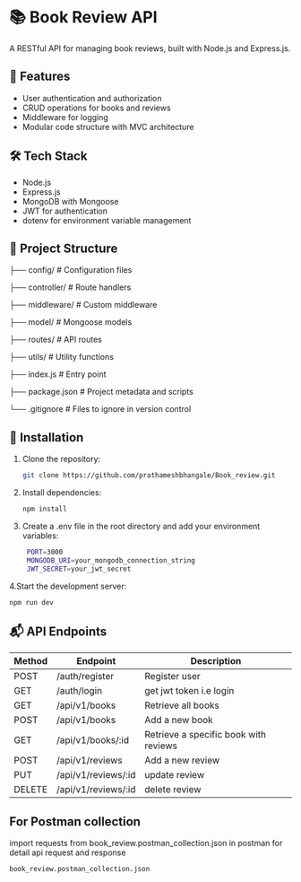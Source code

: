 # 📚 Book Review API

A RESTful API for managing book reviews, built with Node.js and Express.js.

## 🚀 Features

- User authentication and authorization
- CRUD operations for books and reviews
- Middleware for logging
- Modular code structure with MVC architecture

## 🛠️ Tech Stack

- Node.js
- Express.js
- MongoDB with Mongoose
- JWT for authentication
- dotenv for environment variable management

## 📁 Project Structure
├── config/ # Configuration files

├── controller/ # Route handlers

├── middleware/ # Custom middleware

├── model/ # Mongoose models

├── routes/ # API routes

├── utils/ # Utility functions

├── index.js # Entry point

├── package.json # Project metadata and scripts

└── .gitignore # Files to ignore in version control


## 🔧 Installation

1. Clone the repository:
   ```bash
   git clone https://github.com/prathameshbhangale/Book_review.git
   ```
2. Install dependencies:
   ```bash
   npm install
   ```
3. Create a .env file in the root directory and add your environment variables:
   ```bash
    PORT=3000
    MONGODB_URI=your_mongodb_connection_string
    JWT_SECRET=your_jwt_secret
   ```
4.Start the development server:
  ```bash
  npm run dev
  ```
## 📬 API Endpoints

| Method | Endpoint           | Description             |
|--------|--------------------|-------------------------|
| POST    | /auth/register             | Register user    |
| GET    | /auth/login             | get jwt token i.e login      |
| GET    | /api/v1/books             | Retrieve all books      |
| POST   | /api/v1/books            | Add a new book          |
| GET    | /api/v1/books/:id         | Retrieve a specific book with reviews|
| POST   | /api/v1/reviews           | Add a new review        |
| PUT    | /api/v1/reviews/:id   | update review  |
| DELETE    | /api/v1/reviews/:id   | delete review  |

## For Postman collection

import requests from book_review.postman_collection.json in postman for detail api request and response
```bash
book_review.postman_collection.json
```

